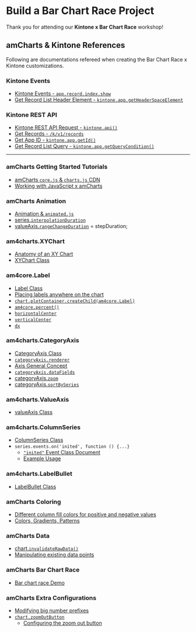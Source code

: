 # Build a Bar Chart Race Project
Thank you for attending our **Kintone x Bar Chart Race** workshop!

## amCharts & Kintone References

Following are documentations refereed when creating the Bar Chart Race x Kintone customizations.

### Kintone Events
  * [Kintone Events - `app.record.index.show`](https://developer.kintone.io/hc/en-us/articles/212494758-Record-List-Event#events)
  * [Get Record List Header Element - `kintone.app.getHeaderSpaceElement`](https://developer.kintone.io/hc/en-us/articles/213148937-Get-Record-List#getHeaderSpaceElement)

### Kintone REST API
  * [Kintone REST API Request - `kintone.api()`](https://developer.kintone.io/hc/en-us/articles/212494388/)
  * [Get Records - `/k/v1/records`](https://developer.kintone.io/hc/en-us/articles/360019245194)
  * [Get App ID - `kintone.app.getId()`](https://developer.kintone.io/hc/en-us/articles/212494438)
  * [Get Record List Query - `kintone.app.getQueryCondition()`](https://developer.kintone.io/hc/en-us/articles/213148937/#getQueryCondition)

---

### amCharts Getting Started Tutorials
  * [amCharts `core.js` & `charts.js` CDN](https://www.amcharts.com/docs/v4/getting-started/basics/#CDN)
  * [Working with JavaScript x amCharts](https://www.amcharts.com/docs/v4/getting-started/basics/#Working_with_JavaScript)

### amCharts Animation
  * [Animation & `animated.js`](https://www.amcharts.com/docs/v4/concepts/animations/)
  * [series.`interpolationDuration`](https://www.amcharts.com/docs/v4/reference/component/#interpolationDuration_property)
  * [valueAxis.`rangeChangeDuration`](https://www.amcharts.com/docs/v4/reference/component/#rangeChangeDuration_property) = stepDuration;

### am4charts.XYChart
  * [Anatomy of an XY Chart](https://www.amcharts.com/docs/v4/chart-types/xy-chart/)
  * [XYChart Class](https://www.amcharts.com/docs/v4/reference/xychart/)

### am4core.Label
  * [Label Class](https://www.amcharts.com/docs/v4/reference/label/)
  * [Placing labels anywhere on the chart](https://www.amcharts.com/docs/v4/tutorials/placing-labels-anywhere-on-the-chart/)
  * [`chart.plotContainer.createChild(am4core.Label)`](https://www.amcharts.com/docs/v4/tutorials/adding-watermarks-to-charts/#Positioning)
  * [`am4core.percent()`](https://www.amcharts.com/docs/v4/reference/percent/)
  * [`horizontalCenter`](https://www.amcharts.com/docs/v4/reference/label/#horizontalCenter_property)
  * [`verticalCenter`](https://www.amcharts.com/docs/v4/reference/label/#verticalCenter_property)
  * [`dx`](https://www.amcharts.com/docs/v4/reference/label/#dx_property)

### am4charts.CategoryAxis
  * [CategoryAxis Class](https://www.amcharts.com/docs/v4/reference/categoryaxis/)
  * [`categoryAxis.renderer`](https://www.amcharts.com/docs/v4/reference/categoryaxis/#renderer_property)
  * [Axis General Concept](https://www.amcharts.com/docs/v4/concepts/axes/)
  * [`categoryAxis.dataFields`](https://www.amcharts.com/docs/v4/reference/categoryaxis/#dataFields_property)
  * [categoryAxis.`zoom`](https://www.amcharts.com/docs/v4/reference/categoryaxis/#zoom_method)
  * [categoryAxis.`sortBySeries`](https://www.amcharts.com/docs/v4/reference/categoryaxis/#sortBySeries_property)

### am4charts.ValueAxis
  * [valueAxis Class](https://www.amcharts.com/docs/v4/reference/valueAxis/)

### am4charts.ColumnSeries
  * [ColumnSeries Class](https://www.amcharts.com/docs/v4/reference/columnseries/)
  * `series.events.on('inited', function () {...}`
    * [`"inited"` Event Class Document](https://www.amcharts.com/docs/v4/reference/sprite/#inited_event)
    * [Example Usage](https://www.amcharts.com/docs/v4/tutorials/automatic-labels-over-map-polygons/#Populating_with_data)

### am4charts.LabelBullet
  * [LabelBullet Class](https://www.amcharts.com/docs/v4/reference/labelbullet/)

### amCharts Coloring
  * [Different column fill colors for positive and negative values](https://www.amcharts.com/docs/v4/tutorials/different-column-fill-colors-for-positive-and-negative-values/)
  * [Colors, Gradients, Patterns](https://www.amcharts.com/docs/v4/concepts/colors/)

### amCharts Data
  * [chart.`invalidateRawData()`](https://www.amcharts.com/docs/v4/reference/component/#invalidateRawData_method)
  * [Manipulating existing data points](https://www.amcharts.com/docs/v4/concepts/data/#Manipulating_existing_data_points)

### amCharts Bar Chart Race
  * [Bar chart race Demo](https://www.amcharts.com/demos/bar-chart-race/)

### amCharts Extra Configurations
  * [Modifying big number prefixes](https://www.amcharts.com/docs/v4/tutorials/modifying-big-number-prefixes/)
  * [`chart.zoomOutButton`](https://www.amcharts.com/docs/v4/reference/xychart/#zoomOutButton_property)
    * [Configuring the zoom out button](https://www.amcharts.com/docs/v4/tutorials/configuring-the-zoom-out-button/)
